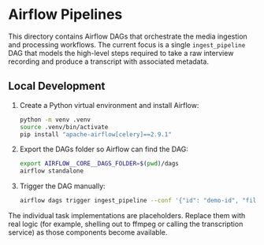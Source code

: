 # Airflow Pipelines

This directory contains Airflow DAGs that orchestrate the media ingestion and
processing workflows. The current focus is a single `ingest_pipeline` DAG that
models the high-level steps required to take a raw interview recording and
produce a transcript with associated metadata.

## Local Development

1. Create a Python virtual environment and install Airflow:
   ```bash
   python -m venv .venv
   source .venv/bin/activate
   pip install "apache-airflow[celery]==2.9.1"
   ```

2. Export the DAGs folder so Airflow can find the DAG:
   ```bash
   export AIRFLOW__CORE__DAGS_FOLDER=$(pwd)/dags
   airflow standalone
   ```

3. Trigger the DAG manually:
   ```bash
   airflow dags trigger ingest_pipeline --conf '{"id": "demo-id", "filename": "sample.mp4"}'
   ```

The individual task implementations are placeholders. Replace them with real
logic (for example, shelling out to ffmpeg or calling the transcription service)
as those components become available.

